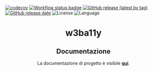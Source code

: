 [![codecov](https://codecov.io/gh/Rikicavaz77/w3ba11y/graph/badge.svg?token=1CR8AZRW61)](https://codecov.io/gh/Rikicavaz77/w3ba11y)
[![Workflow status badge](https://github.com/Rikicavaz77/w3ba11y/actions/workflows/test.yml/badge.svg)](https://github.com/Rikicavaz77/w3ba11y/actions/workflows/test.yml)
[![GitHub release (latest by tag)](https://img.shields.io/github/v/release/Rikicavaz77/w3ba11y)](https://github.com/Rikicavaz77/w3ba11y/releases)
[![GitHub release date](https://img.shields.io/github/release-date/Rikicavaz77/w3ba11y)](https://github.com/Rikicavaz77/w3ba11y/releases)
![License](https://img.shields.io/github/license/Rikicavaz77/w3ba11y)
![Language](https://img.shields.io/github/languages/top/Rikicavaz77/w3ba11y)

<h1 align="center">w3ba11y</h1>
<h2 align="center">Documentazione</h2>
<p align="center">La documentazione di progetto è visibile <a href="https://github.com/Rikicavaz77/Stage-Docs" target="_blank"><b>qui</b></a>.</p>
